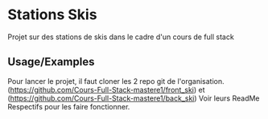 
# Stations Skis

Projet sur des stations de skis dans le cadre d'un cours de full stack




## Usage/Examples

Pour lancer le projet, il faut cloner les 2 repo git de l'organisation.
(https://github.com/Cours-Full-Stack-mastere1/front_ski) et (https://github.com/Cours-Full-Stack-mastere1/back_ski)
Voir leurs ReadMe Respectifs pour les faire fonctionner.

